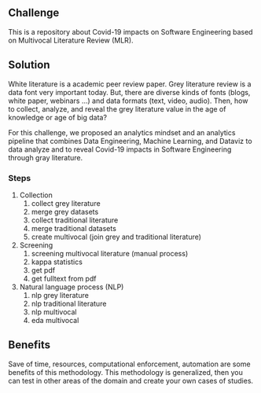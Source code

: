 ## Challenge
This is a repository about Covid-19 impacts on Software Engineering based on Multivocal Literature Review (MLR).

## Solution
White literature is a academic peer review paper.
Grey literature review is a data font very important today.
But, there are diverse kinds of fonts (blogs, white paper, webinars ...) and data formats (text, video, audio). Then, how to collect, analyze, and reveal the grey literature value in the age of knowledge or age of big data?

For this challenge, we proposed an analytics mindset and an analytics pipeline that combines Data Engineering, Machine Learning, and Dataviz to data analyze and to reveal Covid-19 impacts in Software Engineering through gray literature.

### Steps
1. Collection
    1. collect grey literature
    2. merge   grey datasets 
    3. collect traditional literature
    4. merge   traditional datasets
    5. create multivocal (join grey and traditional literature)
2. Screening
    1. screening multivocal literature (manual process)
    2. kappa statistics
    3. get pdf 
    4. get fulltext from pdf
3. Natural language process (NLP)
    1. nlp grey literature
    2. nlp traditional literature
    3. nlp multivocal
    4. eda multivocal
    
## Benefits
Save of time, resources, computational enforcement, automation are some benefits of this methodology. This methodology is generalized, then you can test in other areas of the domain and create your own cases of studies.
